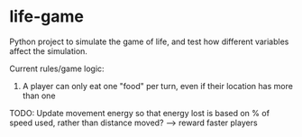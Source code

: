 # life-game
Python project to simulate the game of life, and test how different variables affect the simulation.

Current rules/game logic:
1. A player can only eat one "food" per turn, even if their location has more than one

TODO:
Update movement energy so that energy lost is based on % of speed used, rather than distance moved? --> reward faster players
